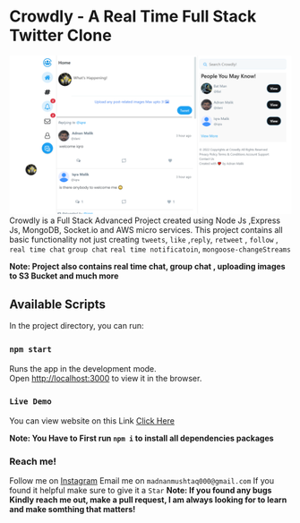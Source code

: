 # Crowdly - A Real Time Full Stack  Twitter Clone
![Ui](ui.png)
Crowdly is a Full Stack Advanced Project created using Node Js ,Express Js, MongoDB, Socket.io and AWS micro services.
This project contains all basic functionality not just creating `tweets`, `like` ,`reply`, `retweet` , `follow` , `real time chat` `group chat` `real time notificatoin`, `mongoose-changeStreams`


**Note: Project also contains real time chat, group chat , uploading  images to S3 Bucket and much more**

## Available Scripts

In the project directory, you can run:

### `npm start`

Runs the app in the development mode.\
Open [http://localhost:3000](http://localhost:3000) to view it in the browser.



### `Live Demo`
You can view website on this Link [Click Here](https://crowdly-twitter-clone.onrender.com) 



**Note: You Have to First run `npm i` to install all dependencies packages**

### Reach me!
Follow me on [Instagram](https://www.instagram.com/dani__graphicz/?hl=en)
Email me on `madnanmushtaq000@gmail.com`
If you found  it helpful make sure to give it a `Star`
**Note: If you found any bugs Kindly reach me out, make a pull request, I am always looking for to learn and make somthing that matters!**
